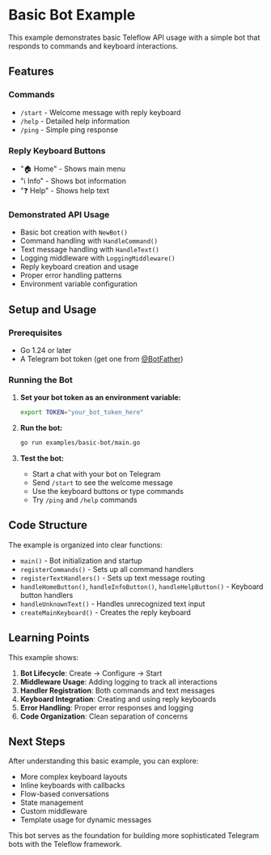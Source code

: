 # Basic Bot Example

This example demonstrates basic Teleflow API usage with a simple bot that responds to commands and keyboard interactions.

## Features

### Commands
- `/start` - Welcome message with reply keyboard
- `/help` - Detailed help information  
- `/ping` - Simple ping response

### Reply Keyboard Buttons
- "🏠 Home" - Shows main menu
- "ℹ️ Info" - Shows bot information
- "❓ Help" - Shows help text

### Demonstrated API Usage
- Basic bot creation with `NewBot()`
- Command handling with `HandleCommand()`
- Text message handling with `HandleText()`
- Logging middleware with `LoggingMiddleware()`
- Reply keyboard creation and usage
- Proper error handling patterns
- Environment variable configuration

## Setup and Usage

### Prerequisites
- Go 1.24 or later
- A Telegram bot token (get one from [@BotFather](https://t.me/BotFather))

### Running the Bot

1. **Set your bot token as an environment variable:**
   ```bash
   export TOKEN="your_bot_token_here"
   ```

2. **Run the bot:**
   ```bash
   go run examples/basic-bot/main.go
   ```

3. **Test the bot:**
   - Start a chat with your bot on Telegram
   - Send `/start` to see the welcome message
   - Use the keyboard buttons or type commands
   - Try `/ping` and `/help` commands

## Code Structure

The example is organized into clear functions:

- `main()` - Bot initialization and startup
- `registerCommands()` - Sets up all command handlers
- `registerTextHandlers()` - Sets up text message routing
- `handleHomeButton()`, `handleInfoButton()`, `handleHelpButton()` - Keyboard button handlers
- `handleUnknownText()` - Handles unrecognized text input
- `createMainKeyboard()` - Creates the reply keyboard

## Learning Points

This example shows:

1. **Bot Lifecycle**: Create → Configure → Start
2. **Middleware Usage**: Adding logging to track all interactions
3. **Handler Registration**: Both commands and text messages
4. **Keyboard Integration**: Creating and using reply keyboards
5. **Error Handling**: Proper error responses and logging
6. **Code Organization**: Clean separation of concerns

## Next Steps

After understanding this basic example, you can explore:

- More complex keyboard layouts
- Inline keyboards with callbacks
- Flow-based conversations
- State management
- Custom middleware
- Template usage for dynamic messages

This bot serves as the foundation for building more sophisticated Telegram bots with the Teleflow framework.